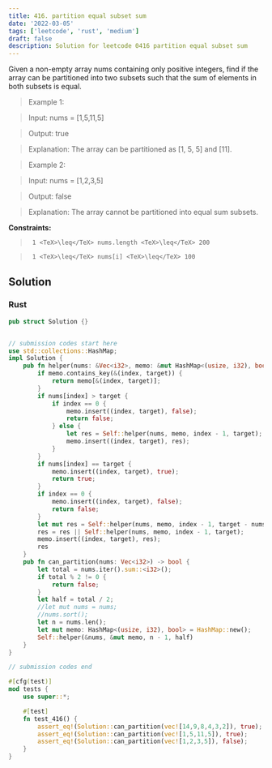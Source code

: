 ```yaml
---
title: 416. partition equal subset sum
date: '2022-03-05'
tags: ['leetcode', 'rust', 'medium']
draft: false
description: Solution for leetcode 0416 partition equal subset sum
---
```


 

  Given a non-empty array nums containing only positive integers, find if the array can be partitioned into two subsets such that the sum of elements in both subsets is equal.

   

 >   Example 1:

  

 >   Input: nums <TeX>=</TeX> [1,5,11,5]

 >   Output: true

 >   Explanation: The array can be partitioned as [1, 5, 5] and [11].

  

 >   Example 2:

  

 >   Input: nums <TeX>=</TeX> [1,2,3,5]

 >   Output: false

 >   Explanation: The array cannot be partitioned into equal sum subsets.

  

   

  **Constraints:**

  

 >   	1 <TeX>\leq</TeX> nums.length <TeX>\leq</TeX> 200

 >   	1 <TeX>\leq</TeX> nums[i] <TeX>\leq</TeX> 100


## Solution
### Rust
```rust
pub struct Solution {}


// submission codes start here
use std::collections::HashMap;
impl Solution {
    pub fn helper(nums: &Vec<i32>, memo: &mut HashMap<(usize, i32), bool>, index: usize, target: i32) -> bool {
        if memo.contains_key(&(index, target)) {
            return memo[&(index, target)];
        }
        if nums[index] > target {
            if index == 0 {
                memo.insert((index, target), false);
                return false;
            } else {
                let res = Self::helper(nums, memo, index - 1, target);
                memo.insert((index, target), res);
            }
        }
        if nums[index] == target {
            memo.insert((index, target), true);
            return true;
        }
        if index == 0 {
            memo.insert((index, target), false);
            return false;
        }
        let mut res = Self::helper(nums, memo, index - 1, target - nums[index]);
        res = res || Self::helper(nums, memo, index - 1, target);
        memo.insert((index, target), res);
        res
    }
    pub fn can_partition(nums: Vec<i32>) -> bool {
        let total = nums.iter().sum::<i32>();
        if total % 2 != 0 {
            return false;
        }
        let half = total / 2;
        //let mut nums = nums;
        //nums.sort();
        let n = nums.len();
        let mut memo: HashMap<(usize, i32), bool> = HashMap::new();
        Self::helper(&nums, &mut memo, n - 1, half)
    }
}

// submission codes end

#[cfg(test)]
mod tests {
    use super::*;

    #[test]
    fn test_416() {
        assert_eq!(Solution::can_partition(vec![14,9,8,4,3,2]), true);
        assert_eq!(Solution::can_partition(vec![1,5,11,5]), true);
        assert_eq!(Solution::can_partition(vec![1,2,3,5]), false);
    }
}

```
